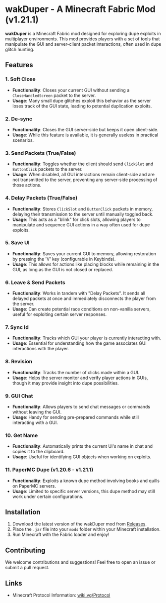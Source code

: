 # wakDuper - A Minecraft Fabric Mod (v1.21.1)

**wakDuper** is a Minecraft Fabric mod designed for exploring dupe exploits in multiplayer environments. This mod provides players with a set of tools that manipulate the GUI and server-client packet interactions, often used in dupe glitch hunting.

## Features

### 1. Soft Close
- **Functionality**: Closes your current GUI without sending a `CloseHandledScreen` packet to the server.
- **Usage**: Many small dupe glitches exploit this behavior as the server loses track of the GUI state, leading to potential duplication exploits.

### 2. De-sync
- **Functionality**: Closes the GUI server-side but keeps it open client-side.
- **Usage**: While this feature is available, it is generally useless in practical scenarios.

### 3. Send Packets (True/False)
- **Functionality**: Toggles whether the client should send `ClickSlot` and `ButtonClick` packets to the server.
- **Usage**: When disabled, all GUI interactions remain client-side and are not transmitted to the server, preventing any server-side processing of those actions.

### 4. Delay Packets (True/False)
- **Functionality**: Stores `ClickSlot` and `ButtonClick` packets in memory, delaying their transmission to the server until manually toggled back.
- **Usage**: This acts as a "blink" for click slots, allowing players to manipulate and sequence GUI actions in a way often used for dupe exploits.

### 5. Save UI
- **Functionality**: Saves your current GUI to memory, allowing restoration by pressing the 'V' key (configurable in Keybinds).
- **Usage**: This allows for actions like placing blocks while remaining in the GUI, as long as the GUI is not closed or replaced.

### 6. Leave & Send Packets
- **Functionality**: Works in tandem with "Delay Packets". It sends all delayed packets at once and immediately disconnects the player from the server.
- **Usage**: Can create potential race conditions on non-vanilla servers, useful for exploiting certain server responses.

### 7. Sync Id
- **Functionality**: Tracks which GUI your player is currently interacting with.
- **Usage**: Essential for understanding how the game associates GUI interactions with the player.

### 8. Revision
- **Functionality**: Tracks the number of clicks made within a GUI.
- **Usage**: Helps the server monitor and verify player actions in GUIs, though it may provide insight into dupe possibilities.

### 9. GUI Chat
- **Functionality**: Allows players to send chat messages or commands without leaving the GUI.
- **Usage**: Handy for sending pre-prepared commands while still interacting with a GUI.

### 10. Get Name
- **Functionality**: Automatically prints the current UI's name in chat and copies it to the clipboard.
- **Usage**: Useful for identifying GUI objects when working on exploits.

### 11. PaperMC Dupe (v1.20.6 - v1.21.1)
- **Functionality**: Exploits a known dupe method involving books and quills on PaperMC servers.
- **Usage**: Limited to specific server versions, this dupe method may still work under certain configurations.

## Installation
1. Download the latest version of the wakDuper mod from [Releases](https://github.com/me-jndildap/wakDuper/releases).
2. Place the `.jar` file into your `mods` folder within your Minecraft installation.
3. Run Minecraft with the Fabric loader and enjoy!

## Contributing
We welcome contributions and suggestions! Feel free to open an issue or submit a pull request.

## Links
- Minecraft Protocol Information: [wiki.vg/Protocol](https://wiki.vg/Protocol)

